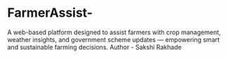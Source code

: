 # FarmerAssist-
⁠A web-based platform designed to assist farmers with crop management, weather insights, and government scheme updates — empowering smart and sustainable farming decisions.
Author - Sakshi Rakhade
